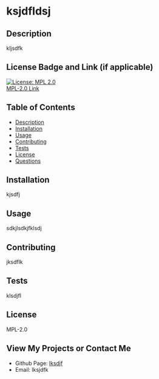# ksjdfldsj


## Description
kljsdfk

## License Badge and Link (if applicable)
[![License: MPL 2.0](https://img.shields.io/badge/License-MPL%202.0-brightgreen.svg)](https://opensource.org/licenses/MPL-2.0) <br />
[MPL-2.0 Link](https://opensource.org/licenses/MPL-2.0)

  ## Table of Contents
- [Description](https://github.com/lksdjf/professional-readme/blob/main/develop/README.md#description "Description")
- [Installation](https://github.com/lksdjf/professional-readme/blob/main/develop/README.md#installation "Installation")
- [Usage](https://github.com/lksdjf/professional-readme/blob/main/develop/README.md#usage "Usage")
- [Contributing](https://github.com/lksdjf/professional-readme/blob/main/develop/README.md#contributing "Contributing")
- [Tests](https://github.com/lksdjf/professional-readme/blob/main/develop/README.md#tests "Tests")
- [License](https://github.com/lksdjf/professional-readme/blob/main/develop/README.md#license "License")
- [Questions](https://github.com/lksdjf/professional-readme/blob/main/develop/README.md#questions "Questions")

## Installation
kjsdfj

## Usage
sdkjlsdkjfklsdj

## Contributing
jksdflk

## Tests
klsdjfl

## License
MPL-2.0


## View My Projects or Contact Me

- Github Page: [lksdjf](https://github.com/lksdjf)
- Email: lksjdfk

